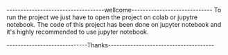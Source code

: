 -----------------------------------wellcome-----------------------------
To run the project we just have to open the project on colab or jupytre notebook.
The code of this project has been done on jupyter notebook and it's highly recommended to use jupyter notebook.

-----------------------------Thanks--------------------------------------

